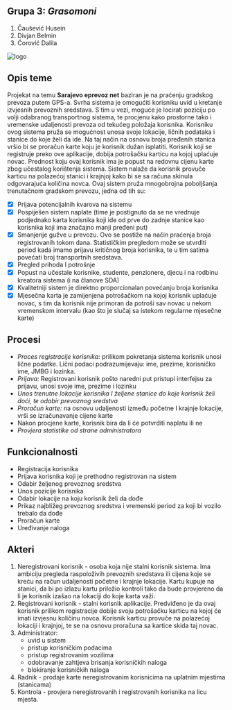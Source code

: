 ## Grupa 3: **_Grasomoni_**

1.	Čaušević Husein 
2.	Divjan Belmin 
3.	Ćorović Dalila

![logo](https://user-images.githubusercontent.com/37112792/37866324-837fa0fa-2f89-11e8-9c6c-929fa67b3118.jpg)


## Opis teme
Projekat na temu **Sarajevo eprevoz net** baziran je na praćenju gradskog prevoza putem GPS-a. Svrha sistema je omogućiti korisniku uvid u kretanje izvjesnih prevoznih sredstava. S tim u vezi, moguće je locirati poziciju po volji odabranog transportnog sistema, te procjenu kako prostorne tako i vremenske udaljenosti prevoza od tekućeg položaja korisnika. 
Korisniku ovog sistema pruža se mogućnost unosa svoje lokacije, ličnih podataka i stanice do koje želi da ide. Na taj način na osnovu broja pređenih stanica vršio bi se proračun karte koju je korisnik dužan isplatiti. 
Korisnik koji se registruje preko ove aplikacije, dobija potrošačku karticu na kojoj uplaćuje novac. Prednost koju ovaj korisnik ima je popust na redovnu cijenu karte zbog učestalog korištenja sistema. Sistem nalaže da korisnik provuče karticu na polazećoj stanici i krajnjoj kako bi se sa računa skinula odgovarajuća količina novca. 
Ovaj sistem pruža mnogobrojna poboljšanja trenutačnom gradskom prevozu, jedna od tih su:
- [x] Prijava potencijalnih kvarova na sistemu 
- [x] Pospiješen sistem naplate (time je postignuto da se ne vrednuje podjednako karta korisnika koji ide od prve do zadnje stanice kao korisnika koji ima značajno manji pređeni put)
- [x] Smanjenje gužve u prevozu. Ovo se postiže na način praćenja broja registrovanih tokom dana. Statističkim pregledom može se utvrditi period kada imamo prijavu kritičnog broja korisnika, te u tim satima povećati broj transportnih sredstava. 
- [x] Pregled prihoda I potrošnje
- [x] Popust na učestale korisnike, studente, penzionere, djecu i na rodbinu kreatora sistema (i na članove SDA)
- [x] Kvalitetniji sistem je direktno proporcionalan povećanju broja korisnika
- [x] Mjesečna karta je zamijenjena potrošačkom na kojoj korisnik uplaćuje novac, s tim da korisnik nije primoran da potroši sav novac u nekom vremenskom intervalu (kao što je slučaj sa istekom regularne mjesečne karte)

## Procesi 
-	_Proces registracije korisnika:_ prilikom pokretanja sistema korisnik unosi lične podatke. Lični podaci podrazumijevaju: ime, prezime, korisničko ime, JMBG i lozinka.
-	_Prijava:_ Registrovani korisnik pošto naredni put pristupi interfejsu za prijavu, unosi svoje ime, prezime i lozinku
-	_Unos trenutne lokacije korisnika I željene stanice do koje korisnik želi doći, te odabir prevoznog sredstva_
-	_Proračun karte:_ na osnovu udaljenosti između početne I krajnje lokacije, vrši se izračunavanje cijene karte 
-	Nakon procjene karte, korisnik bira da li će potvrditi naplatu ili ne
-   _Provjera statistike od strane administratora_

## Funkcionalnosti
-	Registracija korisnika
-   Prijava korisnika koji je prethodno registrovan na sistem
-	Odabir željenog prevoznog sredstva 
-   Unos pozicije korisnika
-	Odabir lokacije na koju korisnik želi da dođe
-	Prikaz najbližeg prevoznog sredstva i vremenski period za koji bi vozilo trebalo da dođe
-	Proračun karte 
-	Uređivanje naloga

## Akteri
1.	Neregistrovani korisnik - osoba koja nije stalni korisnik sistema. Ima ambiciju pregleda raspoloživih prevoznih sredstava ili cijena koje se kreću na račun udaljenosti početne i krajnje lokacije. Kartu kupuje na stanici, da bi po izlazu kartu priložio kontroli tako da bude provjereno da li je korisnik izašao na lokaciji do koje karta važi.
2.  Registrovani korisnik - stalni korisnik aplikacije. Predviđeno je da ovaj korisnik prilikom registracije dobije svoju potrošačku karticu na kojoj će imati izvjesnu količinu novca. Korisnik karticu provuče na polazećoj lokaciji i krajnjoj, te se na osnovu proračuna sa kartice skida taj novac.
3.	Administrator: 
    - uvid u sistem
    - pristup korisničkim podacima
    - pristup registrovanim vozilima
    - odobravanje zahtjeva brisanja korisničkih naloga
    - blokiranje korisničkih naloga
4. Radnik - prodaje karte neregistrovanim korisnicima na uplatnim mjestima (stanicama)
5. Kontrola - provjera neregistrovanih i registrovanih korisnika na licu mjesta.
    
